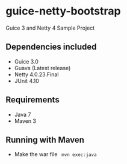 guice-netty-bootstrap
=====================

Guice 3 and Netty 4 Sample Project

Dependencies included
---------------------
- Guice 3.0
- Guava (Latest release)
- Netty 4.0.23.Final
- JUnit 4.10

Requirements
------------
- Java 7
- Maven 3

Running with Maven
--------
- Make the war file <code> mvn exec:java </code>